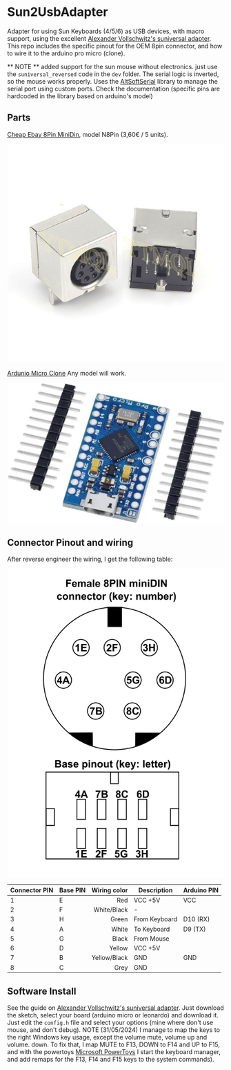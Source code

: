 # Sun2UsbAdapter
Adapter for using Sun Keyboards (4/5/6) as USB devices, with macro support, using the excellent [Alexander Vollschwitz's suniversal adapter](https://codeberg.org/xelalexv/suniversal). This repo includes the specific pinout for the OEM 8pin
connector, and how to wire it to the arduino pro micro (clone).

** NOTE ** added support for the sun mouse without electronics. just use the `suniversal_reversed` code in the `dev` folder. The serial logic is inverted, so the mouse works properly. Uses the [AltSoftSerial](https://github.com/PaulStoffregen/AltSoftSerial) library to manage the serial port using custom ports. Check the documentation (specific pins are hardcoded in the library based on arduino's model)


## Parts

[Cheap Ebay 8Pin MiniDin](https://es.aliexpress.com/item/1005004227811305.html?spm=a2g0o.order_detail.order_detail_item.4.69bd39d3pFY9NK&gatewayAdapt=glo2esp), model N8Pin (3,60€ / 5 units).

<center>
<img width="640px" src="img/n8pin.jpg"></img>
</center>

[Ardunio Micro Clone](https://www.amazon.es/ATmega32U4-Compatible-Arduino-Gen%C3%A9rica-incluidos/dp/B0C4TQM3T5/ref=sr_1_3_sspa?keywords=Arduino+Micro&qid=1688457493&sr=8-3-spons&sp_csd=d2lkZ2V0TmFtZT1zcF9hdGY&psc=1) Any model will work.

<center>
<img width="640px" src="img/arduino.jpg"></img>
</center>

## Connector Pinout and wiring

After reverse engineer the wiring, I get the following
table:

<center>
<img width="640px" src="img/8pinconnector.png"></img>
</center>

| **Connector PIN** | **Base PIN** | **Wiring color** | **Description** | **Arduino PIN** |
|-------------------|--------------|-----------------:|-----------------|-----------------|
| 1                 | E            | Red              | VCC +5V         |             VCC |
| 2                 | F            | White/Black      | -               |                 |
| 3                 | H            | Green            | From Keyboard   |        D10 (RX) |
| 4                 | A            | White            | To Keyboard     |         D9 (TX) |
| 5                 | G            | Black            | From Mouse      |                 |
| 6                 | D            | Yellow           | VCC +5V         |                 |
| 7                 | B            | Yellow/Black     | GND             |             GND |
| 8                 | C            | Grey             | GND             |                 |

## Software Install

See the guide on [Alexander Vollschwitz's suniversal adapter](https://codeberg.org/xelalexv/suniversal). Just download the sketch, select your board (arduino micro or leonardo) and download it. Just edit the
`config.h` file and select your options (mine where don't use mouse, and don't debug). NOTE (31/05/2024) I manage to map the keys to the right Windows key usage, except the
volume mute, volume up and volume. down. To fix that, I map MUTE to F13, DOWN to F14 and UP to F15, and with the powertoys [Microsoft PowerToys](https://learn.microsoft.com/es-es/windows/powertoys/install#installing-with-microsoft-store) I start the keyboard manager, and add remaps for the F13, F14 and F15 keys to the system commands).

